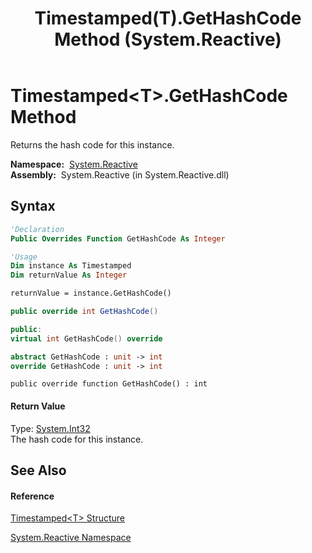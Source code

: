 ﻿---
title: Timestamped(T).GetHashCode Method  (System.Reactive)
TOCTitle: GetHashCode Method
ms:assetid: M:System.Reactive.Timestamped`1.GetHashCode
ms:mtpsurl: https://msdn.microsoft.com/en-us/library/Hh244337(v=VS.103)
ms:contentKeyID: 36069971
ms.date: 06/28/2011
mtps_version: v=VS.103
f1_keywords:
- System.Reactive.Timestamped`1.GetHashCode
dev_langs:
- CSharp
- JScript
- VB
- FSharp
- c++
---

# Timestamped\<T\>.GetHashCode Method

Returns the hash code for this instance.

**Namespace:**  [System.Reactive](hh229356\(v=vs.103\).md)  
**Assembly:**  System.Reactive (in System.Reactive.dll)

## Syntax

``` vb
'Declaration
Public Overrides Function GetHashCode As Integer
```

``` vb
'Usage
Dim instance As Timestamped
Dim returnValue As Integer

returnValue = instance.GetHashCode()
```

``` csharp
public override int GetHashCode()
```

``` c++
public:
virtual int GetHashCode() override
```

``` fsharp
abstract GetHashCode : unit -> int 
override GetHashCode : unit -> int 
```

``` jscript
public override function GetHashCode() : int
```

#### Return Value

Type: [System.Int32](https://msdn.microsoft.com/en-us/library/td2s409d)  
The hash code for this instance.  

## See Also

#### Reference

[Timestamped\<T\> Structure](hh228977\(v=vs.103\).md)

[System.Reactive Namespace](hh229356\(v=vs.103\).md)

